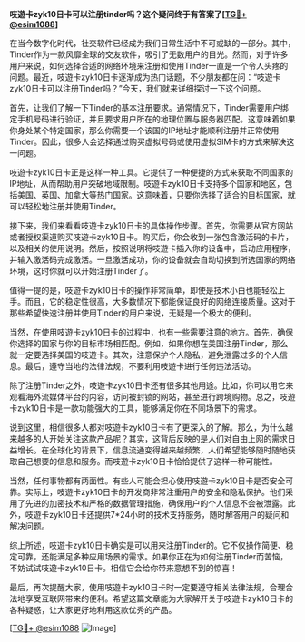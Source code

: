 **吱遊卡zyk10日卡可以注册tinder吗？这个疑问终于有答案了[[TG💪+ @esim1088](https://t.me/s/esim1088)]**

在当今数字化时代，社交软件已经成为我们日常生活中不可或缺的一部分。其中，Tinder作为一款风靡全球的交友软件，吸引了无数用户的目光。然而，对于许多用户来说，如何选择合适的网络环境来注册和使用Tinder一直是一个令人头疼的问题。最近，吱遊卡zyk10日卡逐渐成为热门话题，不少朋友都在问：“吱遊卡zyk10日卡可以注册Tinder吗？”今天，我们就来详细探讨一下这个问题。

首先，让我们了解一下Tinder的基本注册要求。通常情况下，Tinder需要用户绑定手机号码进行验证，并且要求用户所在的地理位置与服务器匹配。这意味着如果你身处某个特定国家，那么你需要一个该国的IP地址才能顺利注册并正常使用Tinder。因此，很多人会选择通过购买虚拟号码或使用虚拟SIM卡的方式来解决这一问题。

吱遊卡zyk10日卡正是这样一种工具。它提供了一种便捷的方式来获取不同国家的IP地址，从而帮助用户突破地域限制。吱遊卡zyk10日卡支持多个国家和地区，包括美国、英国、加拿大等热门国家。这意味着，只要你选择了适合的目标国家，就可以轻松地注册并使用Tinder。

接下来，我们来看看吱遊卡zyk10日卡的具体操作步骤。首先，你需要从官方网站或者授权渠道购买吱遊卡zyk10日卡。购买后，你会收到一张包含激活码的卡片，以及相关的使用说明。然后，按照说明将吱遊卡插入你的设备中，启动应用程序，并输入激活码完成激活。一旦激活成功，你的设备就会自动切换到所选国家的网络环境，这时你就可以开始注册Tinder了。

值得一提的是，吱遊卡zyk10日卡的操作非常简单，即使是技术小白也能轻松上手。而且，它的稳定性很高，大多数情况下都能保证良好的网络连接质量。这对于那些希望快速注册并使用Tinder的用户来说，无疑是一个极大的便利。

当然，在使用吱遊卡zyk10日卡的过程中，也有一些需要注意的地方。首先，确保你选择的国家与你的目标市场相匹配。例如，如果你想在美国注册Tinder，那么就一定要选择美国的吱遊卡。其次，注意保护个人隐私，避免泄露过多的个人信息。最后，遵守当地的法律法规，不要利用吱遊卡进行任何违法活动。

除了注册Tinder之外，吱遊卡zyk10日卡还有很多其他用途。比如，你可以用它来观看海外流媒体平台的内容，访问被封锁的网站，甚至进行跨境购物。总之，吱遊卡zyk10日卡是一款功能强大的工具，能够满足你在不同场景下的需求。

说到这里，相信很多人都对吱遊卡zyk10日卡有了更深入的了解。那么，为什么越来越多的人开始关注这款产品呢？其实，这背后反映的是人们对自由上网的需求日益增长。在全球化的背景下，信息流通变得越来越频繁，人们希望能够随时随地获取自己想要的信息和服务。而吱遊卡zyk10日卡恰恰提供了这样一种可能性。

当然，任何事物都有两面性。有些人可能会担心使用吱遊卡zyk10日卡是否安全可靠。实际上，吱遊卡zyk10日卡的开发商非常注重用户的安全和隐私保护。他们采用了先进的加密技术和严格的数据管理措施，确保用户的个人信息不会被泄露。此外，吱遊卡zyk10日卡还提供7*24小时的技术支持服务，随时解答用户的疑问和解决问题。

综上所述，吱遊卡zyk10日卡确实是可以用来注册Tinder的。它不仅操作简便、稳定可靠，还能满足多种应用场景的需求。如果你正在为如何注册Tinder而苦恼，不妨试试吱遊卡zyk10日卡。相信它会给你带来意想不到的惊喜！

最后，再次提醒大家，使用吱遊卡zyk10日卡时一定要遵守相关法律法规，合理合法地享受互联网带来的便利。希望这篇文章能为大家解开关于吱遊卡zyk10日卡的各种疑惑，让大家更好地利用这款优秀的产品。

[[TG💪+ @esim1088](https://t.me/s/esim1088) ![Image](https://i.postimg.cc/4NQfJmqS/Snipaste-2025-05-13-00-14-12.png)]